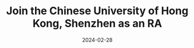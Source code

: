 ---
title: "<strong>Join</strong> the Chinese University of Hong Kong, Shenzhen as an RA"
date: 2024-02-28
---